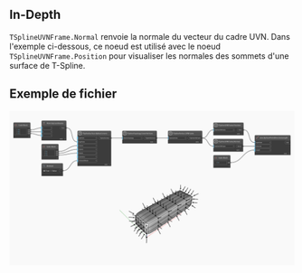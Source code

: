 ## In-Depth
`TSplineUVNFrame.Normal` renvoie la normale du vecteur du cadre UVN.
Dans l'exemple ci-dessous, ce noeud est utilisé avec le noeud `TSplineUVNFrame.Position` pour visualiser les normales des sommets d'une surface de T-Spline.

## Exemple de fichier

![Example](./Autodesk.DesignScript.Geometry.TSpline.TSplineUVNFrame.Normal_img.jpg)
